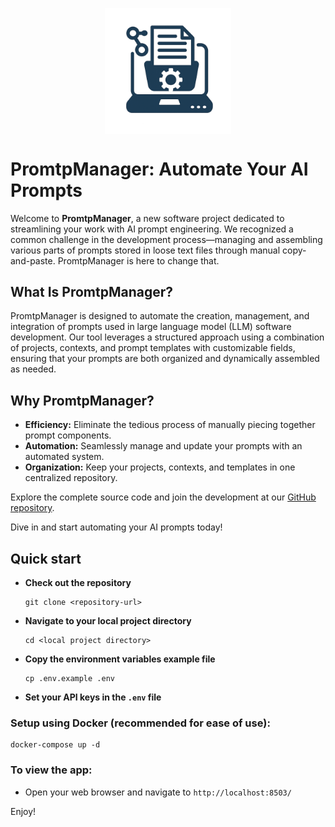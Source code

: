 <p style="text-align: center;">
  <img 
    src="https://github.com/efhsg/promptmanager/blob/main/yii/web/images/prompt-manager-logo.png" 
    alt="MoneyMonkey logo" 
    style="display: block; margin: 0 auto; width: 40%;">
</p>

# PromtpManager: Automate Your AI Prompts

Welcome to **PromtpManager**, a new software project dedicated to streamlining your work with AI prompt engineering. We recognized a common challenge in the development process—managing and assembling various parts of prompts stored in loose text files through manual copy-and-paste. PromtpManager is here to change that.

## What Is PromtpManager?

PromtpManager is designed to automate the creation, management, and integration of prompts used in large language model (LLM) software development. Our tool leverages a structured approach using a combination of projects, contexts, and prompt templates with customizable fields, ensuring that your prompts are both organized and dynamically assembled as needed.

## Why PromtpManager?

- **Efficiency:** Eliminate the tedious process of manually piecing together prompt components.
- **Automation:** Seamlessly manage and update your prompts with an automated system.
- **Organization:** Keep your projects, contexts, and templates in one centralized repository.

Explore the complete source code and join the development at our [GitHub repository](https://github.com/efhsg/promptmanager).

Dive in and start automating your AI prompts today!

## Quick start

- **Check out the repository**
  ```
  git clone <repository-url>
  ```
- **Navigate to your local project directory**
  ```
  cd <local project directory>
  ```  
- **Copy the environment variables example file**
  ```
  cp .env.example .env
  ```
- **Set your API keys in the `.env` file**


### Setup using Docker (recommended for ease of use):
  ```
  docker-compose up -d
  ```

### To view the app:
- Open your web browser and navigate to `http://localhost:8503/`

Enjoy!